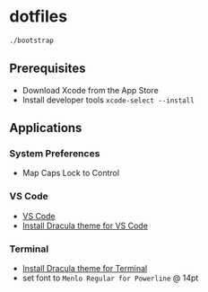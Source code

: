 # dotfiles
```sh
./bootstrap
```

## Prerequisites
* Download Xcode from the App Store
* Install developer tools `xcode-select --install`

## Applications
### System Preferences
* Map Caps Lock to Control
### VS Code
* [VS Code](https://code.visualstudio.com)
* [Install Dracula theme for VS Code](https://github.com/dracula/visual-studio-code)
### Terminal
* [Install Dracula theme for Terminal](https://github.com/dracula/terminal-app)
* set font to `Menlo Regular for Powerline` @ 14pt
